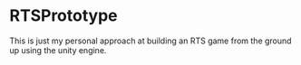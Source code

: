 # RTSPrototype

This is just my personal approach at building an RTS game from the ground up using the unity engine. 
